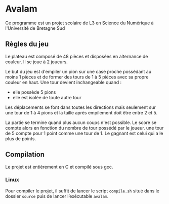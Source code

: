 # Avalam

Ce programme est un projet scolaire de L3 en Science du Numérique à l'Université de Bretagne Sud

## Règles du jeu

Le plateau est composé de 48 pièces et disposées en alternance de couleur. Il se joue à 2 joueurs.

Le but du jeu est d'empiler un pion sur une case proche possédant au moins 1 pièces et de former des tours de 1 à 5 pièces avec sa propre couleur en haut. Une tour devient inchangeable quand :
* elle possède 5 pions
* elle est isolée de toute autre tour

Les déplacements se font dans toutes les directions mais seulement sur une tour de 1 à 4 pions et la taille après empilement doit être entre 2 et 5.

La partie se termine quand plus aucun coups n'est possible. Le score se compte alors en fonction du nombre de tour possédé par le joueur. une tour de 5 compte pour 1 point comme une tour de 1. Le gagnant est celui qui a le plus de points.

## Compilation

Le projet est entièrement en C et compilé sous gcc.

### Linux

Pour compiler le projet, il suffit de lancer le script `compile.sh` situé dans le dossier `source` puis de lancer l’exécutable `avalam`.
